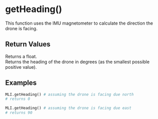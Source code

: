 # getHeading()

This function uses the IMU magnetometer to calculate the direction the drone is facing.

## Return Values

Returns a float.  
Returns the heading of the drone in degrees (as the smallest possible positive value).

## Examples

```py
MLI.getHeading() # assuming the drone is facing due north
# returns 0

MLI.getHeading() # assuming the drone is facing due east
# returns 90
```
